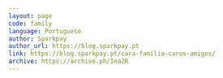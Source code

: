 ```yaml
---
layout: page
code: family
language: Portuguese
author: Sparkpay
author_url: https://blog.sparkpay.pt
link: https://blog.sparkpay.pt/cara-familia-caros-amigos/
archive: https://archive.ph/Iea2R
---
```

